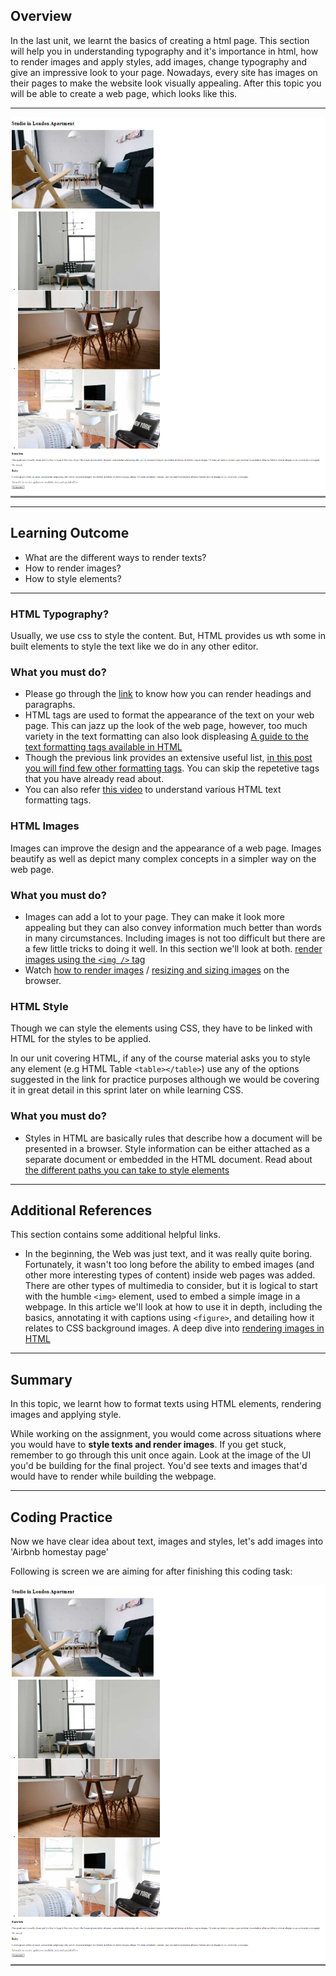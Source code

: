 ## Overview

In the last unit, we learnt the basics of creating a html page. This section will help you in understanding typography and it's importance in html, how to render images and apply styles, add images, change typography and give an impressive look to your page. Nowadays, every site has images on their pages to make the website look visually appealing. After this topic you will be able to create a web page, which looks like this.

---

<span style='background :grey' >![image_html](https://raw.githubusercontent.com/greyatom-school/the-minerva-project/master/FEWD/sprint_1/1.Basics_of_HTML/images/image_html.png)</span>

---

## Learning Outcome

- What are the different ways to render texts?
- How to render images?
- How to style elements?

---

### HTML Typography?

Usually, we use css to style the content. But, HTML provides us wth some in built elements to style the text like we do in any other editor.

### What you must do?

- Please go through the [link](http://www.tizag.com/htmlT/htmltext.php) to know how you can render headings and paragraphs.
- HTML tags are used to format the appearance of the text on your web page. This can jazz up the look of the web page, however, too much variety in the text formatting can also look displeasing [A guide to the text formatting tags available in HTML](http://www.simplehtmlguide.com/text.php)
- Though the previous link provides an extensive useful list, [in this post you will find few other formatting tags](https://www.javatpoint.com/html-formatting). You can skip the repetetive tags that you have already read about.
- You can also refer [this video](https://www.youtube.com/watch?v=MHA9AJe4CYE) to understand various HTML text formatting tags.

### HTML Images

Images can improve the design and the appearance of a web page. Images beautify as well as depict many complex concepts in a simpler way on the web page.

### What you must do?

- Images can add a lot to your page. They can make it look more appealing but they can also convey information much better than words in many circumstances. Including images is not too difficult but there are a few little tricks to doing it well. In this section we'll look at both. [render images using the `<img />` tag](https://ryanstutorials.net/html-tutorial/html-images.php)
- Watch [how to render images](https://www.youtube.com/watch?v=Zy4KJeVN7Gk&list=PLr6-GrHUlVf_ZNmuQSXdS197Oyr1L9sPB&index=8) / [resizing and sizing images](https://www.youtube.com/watch?v=dM12ctixdT4&list=PLr6-GrHUlVf_ZNmuQSXdS197Oyr1L9sPB&index=9) on the browser.

### HTML Style

Though we can style the elements using CSS, they have to be linked with HTML for the styles to be applied.

In our unit covering HTML, if any of the course material asks you to style any element (e.g HTML Table `<table></table>`) use any of the options suggested in the link for practice purposes although we would be covering it in great detail in this sprint later on while learning CSS.

### What you must do?

- Styles in HTML are basically rules that describe how a document will be presented in a browser. Style information can be either attached as a separate document or embedded in the HTML document. Read about [the different paths you can take to style elements](https://www.geeksforgeeks.org/html-style-attribute/)

---

## Additional References

This section contains some additional helpful links.

- In the beginning, the Web was just text, and it was really quite boring. Fortunately, it wasn't too long before the ability to embed images (and other more interesting types of content) inside web pages was added. There are other types of multimedia to consider, but it is logical to start with the humble `<img>` element, used to embed a simple image in a webpage. In this article we'll look at how to use it in depth, including the basics, annotating it with captions using `<figure>`, and detailing how it relates to CSS background images. A deep dive into [rendering images in HTML ](https://developer.mozilla.org/en-US/docs/Learn/HTML/Multimedia_and_embedding/Images_in_HTML)

---

## Summary

In this topic, we learnt how to format texts using HTML elements, rendering images and applying style.

While working on the assignment, you would come across situations where you would have to **style texts and render images**. If you get stuck, remember to go through this unit once again. Look at the image of the UI you'd be building for the final project. You'd see texts and images that'd would have to render while building the webpage.

---

## Coding Practice

Now we have clear idea about text, images and styles, let's add images into 'Airbnb homestay page'

Following is screen we are aiming for after finishing this coding task:

<span style='background :grey' >![image_html](https://raw.githubusercontent.com/greyatom-school/the-minerva-project/master/FEWD/sprint_1/1.Basics_of_HTML/images/image_html.png)</span>
